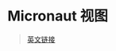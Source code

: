 # Micronaut 视图

> [英文链接](https://micronaut-projects.github.io/micronaut-views/latest/guide/#introduction)
